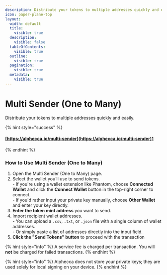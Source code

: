 ```yaml
---
description: Distribute your tokens to multiple addresses quickly and easily.
icon: paper-plane-top
layout:
  width: default
  title:
    visible: true
  description:
    visible: false
  tableOfContents:
    visible: true
  outline:
    visible: true
  pagination:
    visible: true
  metadata:
    visible: true
---
```


# Multi Sender (One to Many)

Distribute your tokens to multiple addresses quickly and easily.



{% hint style="success" %}
#### [https://alphecca.io/multi-sender](https://alphecca.io/multi-sender)1
{% endhint %}

### How to Use Multi Sender (One to Many)&#x20;

1. Open the Multi Sender (One to Many) page.
2. Select the wallet you’ll use to send tokens.\
   \- If you're using a wallet extension like Phantom, choose **Connected Wallet** and click the **Connect Wallet** button in the top-right corner to connect.\
   \- If you'd rather input your private key manually, choose **Other Wallet** and enter your key directly.
3. **Enter the token mint address** you want to send.
4. Import recipient wallet addresses.\
   \- You can upload a `.csv`, `.txt`, or `.json` file with a single column of wallet addresses.\
   \- Or simply paste a list of addresses directly into the input field.
5. **Click the "Send Tokens" button** to proceed with the transaction



{% hint style="info" %}
A service fee is charged per transaction. You will **not** be charged for failed transactions.
{% endhint %}

{% hint style="info" %}
Alphecca does not store your private keys; they are used solely for local signing on your device.
{% endhint %}
